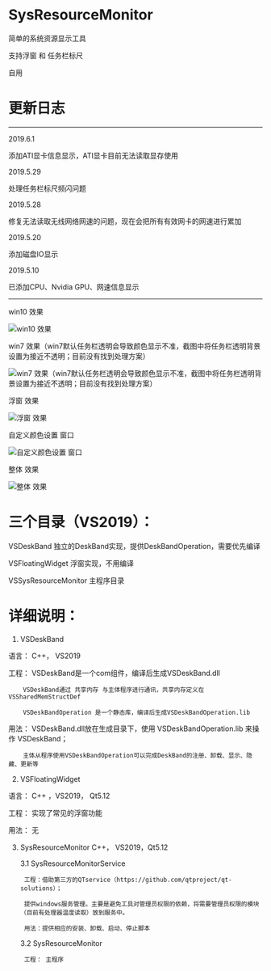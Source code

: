 # SysResourceMonitor
简单的系统资源显示工具

支持浮窗 和 任务栏标尺 

自用

# 更新日志
*************************************************************************************

2019.6.1

添加ATI显卡信息显示，ATI显卡目前无法读取显存使用

2019.5.29

处理任务栏标尺频闪问题

2019.5.28

修复无法读取无线网络网速的问题，现在会把所有有效网卡的网速进行累加

2019.5.20

添加磁盘IO显示

2019.5.10

已添加CPU、Nvidia GPU、网速信息显示

*************************************************************************************


win10 效果

![win10 效果](https://github.com/visualsmile/SysResourceMonitor/blob/master/VSSysResourceMonitor/win10.png)

win7 效果（win7默认任务栏透明会导致颜色显示不准，截图中将任务栏透明背景设置为接近不透明；目前没有找到处理方案）

![win7 效果（win7默认任务栏透明会导致颜色显示不准，截图中将任务栏透明背景设置为接近不透明；目前没有找到处理方案）](https://github.com/visualsmile/SysResourceMonitor/blob/master/VSSysResourceMonitor/win7.png)

浮窗 效果

![浮窗 效果](https://github.com/visualsmile/SysResourceMonitor/blob/master/VSSysResourceMonitor/浮窗.png)

自定义颜色设置 窗口

![自定义颜色设置 窗口](https://github.com/visualsmile/SysResourceMonitor/blob/master/VSSysResourceMonitor/自定义颜色设置.png)

整体 效果

![整体 效果 ](https://github.com/visualsmile/SysResourceMonitor/blob/master/VSSysResourceMonitor/整体.png)

# 三个目录（VS2019）：

VSDeskBand                      独立的DeskBand实现，提供DeskBandOperation，需要优先编译

VSFloatingWidget                浮窗实现，不用编译

VSSysResourceMonitor			主程序目录



# 详细说明：

1. VSDeskBand

语言：	C++， VS2019

工程：	VSDeskBand是一个com组件，编译后生成VSDeskBand.dll

		VSDeskBand通过 共享内存 与主体程序进行通讯，共享内存定义在 VSSharedMemStructDef
		
		VSDeskBandOperation 是一个静态库，编译后生成VSDeskBandOperation.lib
		
		
用法：	VSDeskBand.dll放在生成目录下，使用 VSDeskBandOperation.lib 来操作 VSDeskBand；

		主体从程序使用VSDeskBandOperation可以完成DeskBand的注册、卸载、显示、隐藏、更新等

2. VSFloatingWidget

语言：	C++   ，VS2019， Qt5.12

工程：	实现了常见的浮窗功能
		
用法：	无

3. SysResourceMonitor C++， VS2019，Qt5.12

	3.1 SysResourceMonitorService
	
		工程：借助第三方的QTservice（https://github.com/qtproject/qt-solutions）；
		
		提供windows服务管理。主要是避免工具对管理员权限的依赖，将需要管理员权限的模块（目前有处理器温度读取）放到服务中。
		
		用法：提供相应的安装、卸载、启动、停止脚本
		
	3.2 SysResourceMonitor
		
		工程：	主程序
		
